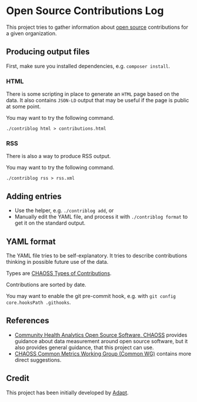 # Open Source Contributions Log

This project tries to gather information about
[open source](https://opensource.org/osd) contributions for a given
organization.

## Producing output files

First, make sure you installed dependencies, e.g. `composer install`.

### HTML

There is some scripting in place to generate an `HTML` page based on the data.
It also contains `JSON-LD` output that may be useful if the page is public at
some point.

You may want to try the following command.

    ./contriblog html > contributions.html

### RSS

There is also a way to produce RSS output.

You may want to try the following command.

    ./contriblog rss > rss.xml

## Adding entries

- Use the helper, e.g. `./contriblog add`, or
- Manually edit the YAML file, and process it with `./contriblog format` to get
  it on the standard output.

## YAML format

The YAML file tries to be self-explanatory.
It tries to describe contributions thinking in possible future use of the data.

Types are [CHAOSS Types of
Contributions](https://github.com/chaoss/wg-common/blob/master/focus-areas/contributions/types-of-contributions.md).

Contributions are sorted by date.

You may want to enable the git pre-commit hook, e.g. with
`git config core.hooksPath .githooks`.

## References

- [Community Health Analytics Open Source Software, CHAOSS](https://chaoss.community/)
  provides guidance about data measurement around open source software, but it
  also provides general guidance, that this project can use.
- [CHAOSS Common Metrics Working Group (Common WG)](https://github.com/chaoss/wg-common)
  contains more direct suggestions.

## Credit

This project has been initially developed by [Adapt](https://adaptagency.com/).
